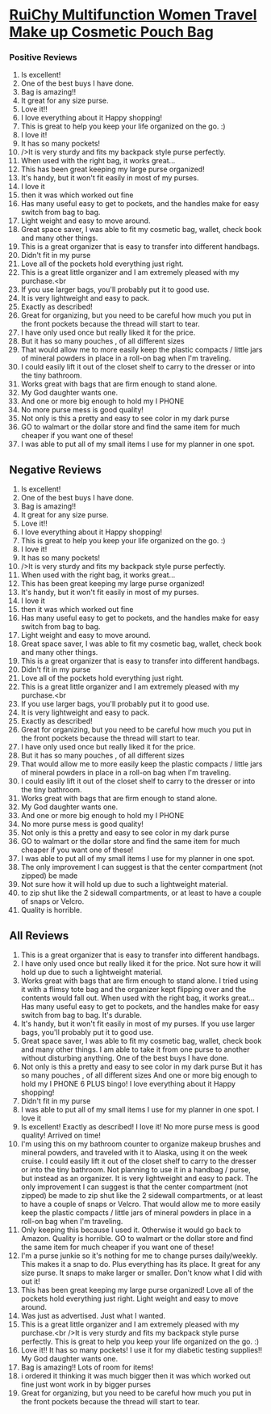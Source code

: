 # [RuiChy Multifunction Women Travel Make up Cosmetic Pouch Bag](https://products.checkmycream.com/products/RuiChy-Multifunction-Women-Travel-Make-up-Cosmetic-Pouch-Bag.html)

### Positive Reviews

<ol>
      <li>Is excellent!</li>
      <li>One of the best buys I have done.</li>
      <li>Bag is amazing!!</li>
      <li>It great for any size purse.</li>
      <li>Love it!!</li>
      <li>I love everything about it Happy shopping!</li>
      <li>This is great to help you keep your life organized on the go. :)</li>
      <li>I love it!</li>
      <li>It has so many pockets!</li>
      <li>/&gt;It is very sturdy and fits my backpack style purse perfectly.</li>
      <li>When used with the right bag, it works great...</li>
      <li>This has been great keeping my large purse organized!</li>
      <li>It&#x27;s handy, but it won&#x27;t fit easily in most of my purses.</li>
      <li>I love it</li>
      <li>then it was which worked out fine</li>
      <li>Has many useful easy to get to pockets, and the handles make for easy switch from bag to bag.</li>
      <li>Light weight and easy to move around.</li>
      <li>Great space saver, I was able to fit my cosmetic bag, wallet, check book and many other things.</li>
      <li>This is a great organizer that is easy to transfer into different handbags.</li>
      <li>Didn&#x27;t fit in my purse</li>
      <li>Love all of the pockets hold everything just right.</li>
      <li>This is a great little organizer and I am extremely pleased with my purchase.&lt;br</li>
      <li>If you use larger bags, you&#x27;ll probably put it to good use.</li>
      <li>It is very lightweight and easy to pack.</li>
      <li>Exactly as described!</li>
      <li>Great for organizing, but you need to be careful how much you put in the front pockets because the thread will start to tear.</li>
      <li>I have only used once but really liked it for the price.  </li>
      <li>But it has so many pouches , of all different sizes</li>
      <li>That would allow me to more easily keep the plastic compacts / little jars of mineral powders in place in a roll-on bag when I&#x27;m traveling.</li>
      <li>I could easily lift it out of the closet shelf to carry to the dresser or into the tiny bathroom.</li>
      <li>Works great with bags that are firm enough to stand alone.</li>
      <li>My God daughter wants one.</li>
      <li>And one or more big enough to hold my I PHONE</li>
      <li>No more purse mess is good quality!</li>
      <li>Not only is this a pretty and easy to see color in my dark purse</li>
      <li>GO to walmart or the dollar store and find the same item for much cheaper if you want one of these!</li>
      <li>I was able to put all of my small items I use for my planner in one spot.</li>
</ol>


<h2>Negative Reviews</h2>
<ol>
<li> Is excellent!</li>
<li> One of the best buys I have done.</li>
<li> Bag is amazing!!</li>
<li> It great for any size purse.</li>
<li> Love it!!</li>
<li> I love everything about it Happy shopping!</li>
<li> This is great to help you keep your life organized on the go. :)</li>
<li> I love it!</li>
<li> It has so many pockets!</li>
<li> /&gt;It is very sturdy and fits my backpack style purse perfectly.</li>
<li> When used with the right bag, it works great...</li>
<li> This has been great keeping my large purse organized!</li>
<li> It&#x27;s handy, but it won&#x27;t fit easily in most of my purses.</li>
<li> I love it</li>
<li> then it was which worked out fine</li>
<li> Has many useful easy to get to pockets, and the handles make for easy switch from bag to bag.</li>
<li> Light weight and easy to move around.</li>
<li> Great space saver, I was able to fit my cosmetic bag, wallet, check book and many other things.</li>
<li> This is a great organizer that is easy to transfer into different handbags.</li>
<li> Didn&#x27;t fit in my purse</li>
<li> Love all of the pockets hold everything just right.</li>
<li> This is a great little organizer and I am extremely pleased with my purchase.&lt;br</li>
<li> If you use larger bags, you&#x27;ll probably put it to good use.</li>
<li> It is very lightweight and easy to pack.</li>
<li> Exactly as described!</li>
<li> Great for organizing, but you need to be careful how much you put in the front pockets because the thread will start to tear.</li>
<li> I have only used once but really liked it for the price.  </li>
<li> But it has so many pouches , of all different sizes</li>
<li> That would allow me to more easily keep the plastic compacts / little jars of mineral powders in place in a roll-on bag when I&#x27;m traveling.</li>
<li> I could easily lift it out of the closet shelf to carry to the dresser or into the tiny bathroom.</li>
<li> Works great with bags that are firm enough to stand alone.</li>
<li> My God daughter wants one.</li>
<li> And one or more big enough to hold my I PHONE</li>
<li> No more purse mess is good quality!</li>
<li> Not only is this a pretty and easy to see color in my dark purse</li>
<li> GO to walmart or the dollar store and find the same item for much cheaper if you want one of these!</li>
<li> I was able to put all of my small items I use for my planner in one spot.</li>
<li> The only improvement I can suggest is that the center compartment (not zipped) be made</li>
<li> Not sure how it will hold up due to such a lightweight material.</li>
<li> to zip shut like the 2 sidewall compartments, or at least to have a couple of snaps or Velcro.</li>
<li> Quality is horrible.</li>
</ol>

<h2>All Reviews</h2>

<ol>
    <li> This is a great organizer that is easy to transfer into different handbags.</li>
    <li> I have only used once but really liked it for the price.  Not sure how it will hold up due to such a lightweight material.</li>
    <li> Works great with bags that are firm enough to stand alone. I tried using it with a flimsy tote bag and the organizer kept flipping over and the contents would fall out. When used with the right bag, it works great... Has many useful easy to get to pockets, and the handles make for easy switch from bag to bag. It&#x27;s durable.</li>
    <li> It&#x27;s handy, but it won&#x27;t fit easily in most of my purses. If you use larger bags, you&#x27;ll probably put it to good use.</li>
    <li> Great space saver, I was able to fit my cosmetic bag, wallet, check book and many other things. I am able to take it from one purse to another without disturbing anything. One of the best buys I have done.</li>
    <li> Not only is this a pretty and easy to see color in my dark purse But it has so many pouches , of all different sizes And one or more big enough to hold my I PHONE 6 PLUS bingo! I love everything about it Happy shopping!</li>
    <li> Didn&#x27;t fit in my purse</li>
    <li> I was able to put all of my small items I use for my planner in one spot. I love it</li>
    <li> Is excellent! Exactly as described! I love it! No more purse mess is good quality! Arrived on time!</li>
    <li> I&#x27;m using this on my bathroom counter to organize makeup brushes and mineral powders, and traveled with it to Alaska, using it on the week cruise. I could easily lift it out of the closet shelf to carry to the dresser or into the tiny bathroom. Not planning to use it in a handbag / purse, but instead as an organizer. It is very lightweight and easy to pack. The only improvement I can suggest is that the center compartment (not zipped) be made to zip shut like the 2 sidewall compartments, or at least to have a couple of snaps or Velcro. That would allow me to more easily keep the plastic compacts / little jars of mineral powders in place in a roll-on bag when I&#x27;m traveling.</li>
    <li> Only keeping this because I used it. Otherwise it would go back to Amazon. Quality is horrible. GO to walmart or the dollar store and find the same item for much cheaper if you want one of these!</li>
    <li> I&#x27;m a purse junkie so it&#x27;s nothing for me to change purses daily/weekly. This makes it a snap to do. Plus everything has its place. It great for any size purse. It snaps to make larger or smaller. Don&#x27;t know what I did with out it!</li>
    <li> This has been great keeping my large purse organized! Love all of the pockets hold everything just right. Light weight and easy to move around.</li>
    <li> Was just as advertised.  Just what I wanted.</li>
    <li> This is a great little organizer and I am extremely pleased with my purchase.&lt;br /&gt;It is very sturdy and fits my backpack style purse perfectly. This is great to help you keep your life organized on the go. :)</li>
    <li> Love it!! It has so many pockets! I use it for my diabetic testing supplies!! My God daughter wants one.</li>
    <li> Bag is amazing!! Lots of room for items!</li>
    <li> i ordered it thinking it was much bigger then it was which worked out fine just wont work in by bigger purses</li>
    <li> Great for organizing, but you need to be careful how much you put in the front pockets because the thread will start to tear.</li>
</ol>




